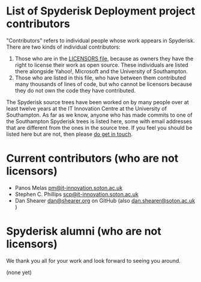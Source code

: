 # List of Spyderisk Deployment project contributors

"Contributors" refers to individual people whose work appears in Spyderisk. There are
two kinds of individual contributors:

1. Those who are in the [LICENSORS file](./LICENSORS.md), because as owners
they have the right to license their work as open source. These individuals are
listed there alongside Yahoo!, Microsoft and the University of Southampton.
2. Those who are listed in this file, who have between them contributed many
thousands of lines of code, but who cannot be licensors because they do not own
the code they have contributed. 

The Spyderisk source trees have been worked on by many people over at least
twelve years at the IT Innovation Centre at the University of Southampton. As
far as we know, anyone who has made commits to one of the Southampton Spyderisk
trees is listed here, some with email addresses that are different from the
ones in the source tree. If you feel you should be listed here but are not,
then please [do get in touch](mailto://team@spyderisk.org).

# Current contributors (who are not licensors)

* Panos Melas <pm@it-innovation.soton.ac.uk>
* Stephen C. Phillips <scp@it-innovation.soton.ac.uk>
* Dan Shearer <dan@shearer.org> on GitHub (also <dan.shearer@soton.ac.uk> )

# Spyderisk alumni (who are not licensors)

We thank you all for your work and look forward to seeing you around.

(none yet)
